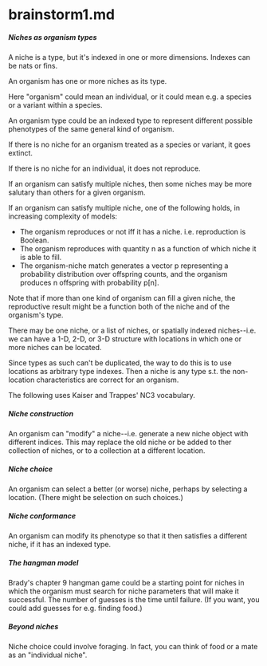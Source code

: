 brainstorm1.md
===

##### Niches as organism types

A niche is a type, but it's indexed in one or more dimensions.
Indexes can be nats or fins.

An organism has one or more niches as its type.

Here "organism" could mean an individual, or it could mean e.g. a
species or a variant within a species.

An organism type could be an indexed type to represent different
possible phenotypes of the same general kind of organism.

If there is no niche for an organism treated as a species or
variant, it goes extinct.

If there is no niche for an individual, it does not reproduce.

If an organism can satisfy multiple niches, then some niches may
be more salutary than others for a given organism.

If an organism can satisfy multiple niche, one of the following
holds, in increasing complexity of models:

* The organism reproduces or not iff it has a niche. i.e. reproduction
  is Boolean.
* The organism reproduces with quantity n as a function of which niche
  it is able to fill.
* The organism-niche match generates a vector p representing a
  probability distribution over offspring counts, and the organism
  produces n offspring with probability p[n].

Note that if more than one kind of organism can fill a given
niche, the reproductive result might be a function both of the niche
and of the organism's type.

There may be one niche, or a list of niches, or spatially indexed
niches--i.e. we can have a 1-D, 2-D, or 3-D structure with
locations in which one or more niches can be located.  

Since types as such can't be duplicated, the way to do this is to
use locations as arbitrary type indexes.  Then a niche is any type s.t. the
non-location characteristics are correct for an organism.

The following uses Kaiser and Trappes' NC3 vocabulary.

##### Niche construction

An organism can "modify" a niche--i.e. generate a new niche
object with different indices.  This may replace the old niche or
be added to ther collection of niches, or to a collection at a
different location.

##### Niche choice

An organism can select a better (or worse) niche, perhaps by selecting a
location.  (There might be selection on such choices.)

##### Niche conformance

An organism can modify its phenotype so that it then satisfies a
different niche, if it has an indexed type.

##### The hangman model

Brady's chapter 9 hangman game could be a starting point for niches in
which the organism must search for niche parameters that will make it
successful.  The number of guesses is the time until failure.  (If you
want, you could add guesses for e.g. finding food.)

##### Beyond niches

Niche choice could involve foraging.  In fact, you can think of food or a
mate as an "individual niche".
